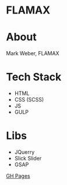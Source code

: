 # FLAMAX

# About

Mark Weber, FLAMAX

# Tech Stack

* HTML
* CSS (SCSS)
* JS
* GULP

# Libs

* JQuerry
* Slick Slider
* GSAP

[GH Pages](https://melentq.github.io/flamaks-constantin/index.html)
